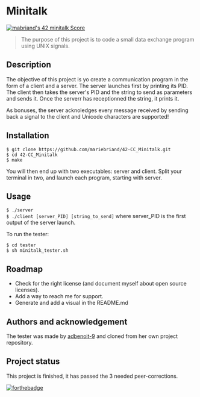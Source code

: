 # Minitalk #

[![mabriand's 42 minitalk Score](https://badge42.vercel.app/api/v2/cl3y8m48b020709mm5fyc36fq/project/2225086)](https://github.com/JaeSeoKim/badge42)

> The purpose of this project is to code a small data exchange program using UNIX signals.

## Description ##

The objective of this project is yo create a communication program in the form of a client and a
server.
The server launches first by printing its PID. The client then takes the server's PID and the string
 to send as parameters and sends it. Once the serverr has receptionned the string, it prints it.

As bonuses, the server acknoledges every message received by sending back a signal to the client and
 Unicode characters are supported!

<!-- ## Visuals ## -->

## Installation ##

`$ git clone https://github.com/mariebriand/42-CC_Minitalk.git` </br>
`$ cd 42-CC_Minitalk` </br>
`$ make` </br>

You will then end up with two executables: server and client. Split your terminal in two, and launch
each program, starting with server.

## Usage ##

`$ ./server` </br>
`$ ./client [server_PID] [string_to_send]` where server_PID is the first output of the server launch.
</br>

To run the tester: </br>

`$ cd tester` </br>
`$ sh minitalk_tester.sh` </br>

<!-- ## Support ## -->

## Roadmap ##

* Check for the right license (and document myself about open source licenses).
* Add a way to reach me for support.
* Generate and add a visual in the README.md

<!-- ## Conributing ## -->

## Authors and acknowledgement ##

The tester was made by [adbenoit-9](https://github.com/adbenoit-9) and cloned from her own project
repository.

<!-- ## License ## -->

## Project status ##

This project is finished, it has passed the 3 needed peer-corrections.

[![forthebadge](https://forthebadge.com/images/badges/made-with-c.svg)](https://forthebadge.com)
